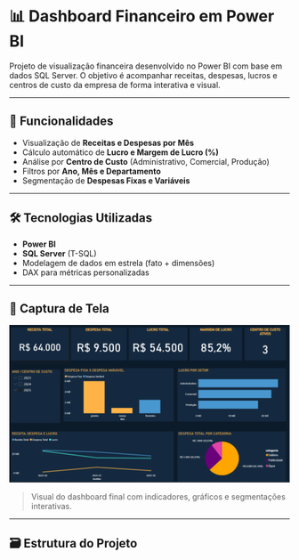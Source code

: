 # 📊 Dashboard Financeiro em Power BI

Projeto de visualização financeira desenvolvido no Power BI com base em dados SQL Server. O objetivo é acompanhar receitas, despesas, lucros e centros de custo da empresa de forma interativa e visual.

---

## 🧩 Funcionalidades

- Visualização de **Receitas e Despesas por Mês**
- Cálculo automático de **Lucro e Margem de Lucro (%)**
- Análise por **Centro de Custo** (Administrativo, Comercial, Produção)
- Filtros por **Ano, Mês e Departamento**
- Segmentação de **Despesas Fixas e Variáveis**

---

## 🛠 Tecnologias Utilizadas

- **Power BI**
- **SQL Server** (T-SQL)
- Modelagem de dados em estrela (fato + dimensões)
- DAX para métricas personalizadas

---

## 📸 Captura de Tela

![Dashboard Financeiro](./Imagens/FinanceiroEmpresarial.png)

> Visual do dashboard final com indicadores, gráficos e segmentações interativas.

---

## 🗃 Estrutura do Projeto

